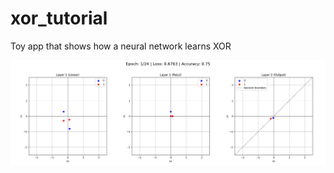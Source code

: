 # xor_tutorial
Toy app that shows how a neural network learns XOR

![Animation showing XOR data points at different layers of a neural network over time](anim.gif)
